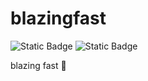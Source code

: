 # blazingfast

<img alt="Static Badge" src="https://img.shields.io/badge/blazing_fast-blazing_fast-blazing_fast?style=for-the-badge"> <img alt="Static Badge" src="https://img.shields.io/badge/blazing_fast-blazing_fast-blazing_fast?style=for-the-badge">

blazing fast 🎉 
